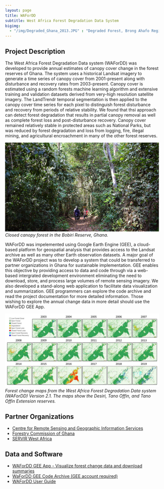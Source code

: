 ```yaml
---
layout: page
title: WAForDD
subtitle: West Africa Forest Degradation Data System
bigimg: 
  - "/img/Degraded_Ghana_2013.JPG" : "Degraded Forest, Brong Ahafo Region of Ghana"
---
```


## Project Description

The West Africa Forest Degradation Data system (WAForDD) was developed to provide annual estimates of canopy cover change in the forest reserves of Ghana. The system uses a historical Landsat imagery to generate a time series of canopy cover from 2001-present along with disturbance and recovery rates from 2003-present. Canopy cover is estimated using a random forests machine learning algorithm and extensive training and validation datasets derived from very-high resolution satellite imagery. The LandTrendr temporal segmentation is then applied to the canopy cover time series for each pixel to distinguish forest disturbance and recovery from periods of relative stability. We found that thsi approach can detect forest degradation that results in partial canopy removal as well as complete forest loss and post-disturbance recovery. Canopy cover remained relatively stable in protected areas such as National Parks, but was reduced by forest degradation and loss from logging, fire, illegal mining, and agricultural encroachment in many of the other forest reserves. 

![UG Forest Photo](/img/Bobiri_forest_v2.jpg)<br/>
*Closed canopy forest in the Bobiri Reserve, Ghana.*

WAForDD was impelemented using Google Earth Engine (GEE), a cloud-based platform for geospatial analysis that provides access to the Landsat archive as well as many other Earth observation datasets. A major goal of the WAForDD project was to develop a system that could be transferred to partner organizations in Ghana for sustainable implementation. GEE enables this objective by providing access to data and code through via a web-based intergrated development environment eliminating the need to download, store, and process large volumes of remote sensing imagery. We also developed a stand-along web application to facilitate data visualization and summarization. GEE programmers can explore the  code archive and read the project documentation for more detailed information. Those wishing to explore the annual change data in more detail should use the WAForDD GEE App.

![WAForDD Map](/img/tano_offin_timeseries_v2.jpg)<br/>
*Forest change maps from the West Africa Forest Degradation Data system (WAForDD) Version 2.1. The maps show the Desiri, Tano Offin, and Tano Offin Extension reserves.*

## Partner Organizations

* [Centre for Remote Sensing and Geographic Information Services](http://www.cersgis.org/)
* [Forestry Commission of Ghana](http://www.fcghana.org/)
* [SERVIR West Africa](https://servirglobal.net/Regions/West-Africa)

## Data and Software

* [WAForDD GEE App - Visualize forest change data and download summaries](https://mcwimberly.users.earthengine.app/view/wafordd21)
* [WaForDD GEE Code Archive (GEE account required)](https://code.earthengine.google.com/?accept_repo=users/servir_wa/WAforDD)
* [WAForDD User Guide](/docs/WAFORDD_User_Guide_28FEB2020.pdf)
